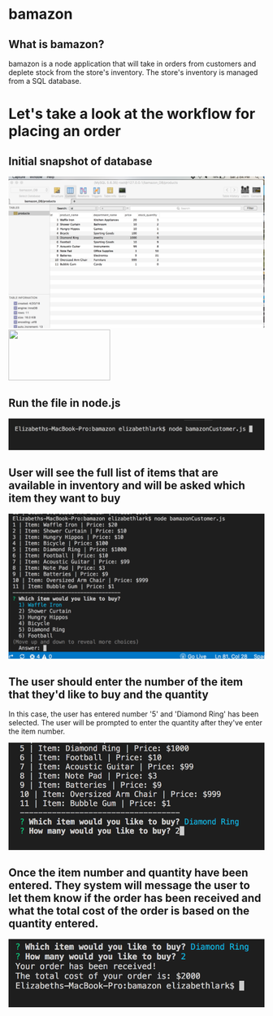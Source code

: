 # bamazon


## What is bamazon? 
bamazon is a node application that will take in orders from customers and deplete stock from the store's inventory. The store's inventory is managed from a SQL database. 

# Let's take a look at the workflow for placing an order

## Initial snapshot of database
![beginningDB](https://github.com/ELark2016/bamazon/blob/master/images/Starting_SnapShot_of_Database.png)
<img src="https://github.com/Starting_SnapShot_of_Database.png" width="200" height="100">

## Run the file in node.js
![runNodeJS](https://github.com/ELark2016/bamazon/blob/master/images/node_bamazon_js.png)

## User will see the full list of items that are available in inventory and will be asked which item they want to buy
![InventoryList](https://github.com/ELark2016/bamazon/blob/master/images/inventoryList.png)

## The user should enter the number of the item that they'd like to buy and the quantity
In this case, the user has entered number '5' and 'Diamond Ring' has been selected. The user will be prompted to enter the quantity after they've enter the item number. 

![UserSelection](https://github.com/ELark2016/bamazon/blob/master/images/UserSelection.png)

## Once the item number and quantity have been entered. They system will message the user to let them know if the order has been received and what the total cost of the order is based on the quantity entered. 
![OrderReceived](https://github.com/ELark2016/bamazon/blob/master/images/OrderRecvd.png)










